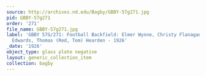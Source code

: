 ```yaml
---
source: http://archives.nd.edu/Bagby/GBBY-57g271.jpg
pid: GBBY-57g271
order: '271'
file_name: GBBY-57g271.jpg
label: 'GBBY 57G/271: Football Backfield: Elmer Wynne, Christy Flanagan, Eugene (Red)
  Edwards, Thomas (Red, Tom) Hearden - 1926'
_date: '1926'
object_type: glass plate negative
layout: generic_collection_item
collection: bagby
---
```

